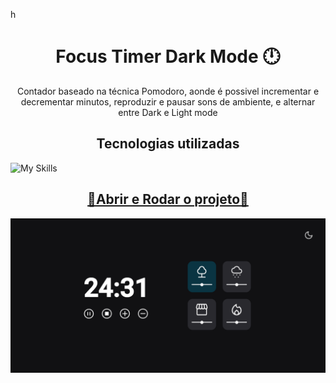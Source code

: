 h<h1 align="center">Focus Timer Dark Mode 🕛</h1>

<p align="center">Contador baseado na técnica Pomodoro, aonde é possivel incrementar e decrementar minutos, reproduzir e pausar sons  de ambiente, e alternar entre Dark e Light mode</p>

<h2 align="center">Tecnologias utilizadas</h2>

![My Skills](https://skills.thijs.gg/icons?i=js,html,css)

<a href="https://chrishenderson07.github.io/focus-timer-dark-mode/"><h2 align="center">🔗Abrir e Rodar o projeto🔗</h2>

![Imagem de capa do Timer Focus](./assets/captura.png)
</a>
